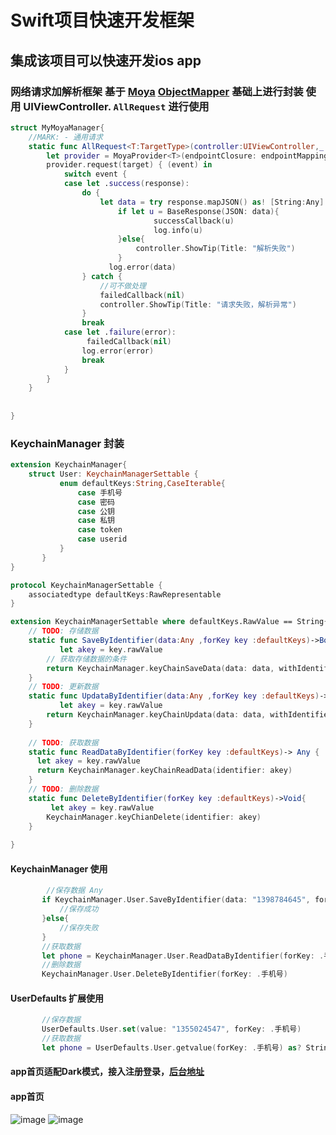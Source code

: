 # Swift项目快速开发框架

## 集成该项目可以快速开发ios  app

### 网络请求加解析框架 基于 [Moya](https://github.com/Moya/Moya) [ObjectMapper](https://github.com/tristanhimmelman/ObjectMapper) 基础上进行封装 使用  UIViewController.  ```AllRequest``` 进行使用
```swift
struct MyMoyaManager{
    //MARK: - 通用请求
    static func AllRequest<T:TargetType>(controller:UIViewController,_ target:T,success successCallback: @escaping (BaseResponse) -> Void,failed failedCallback: @escaping (BaseResponse?) -> Void ) {
        let provider = MoyaProvider<T>(endpointClosure: endpointMapping ,requestClosure: requestClosure, manager:moyaManager(), plugins:[RequestAlertPlugin(viewController: controller)])
        provider.request(target) { (event) in
            switch event {
            case let .success(response):
                do {
                    let data = try response.mapJSON() as! [String:Any]
                        if let u = BaseResponse(JSON: data){
                                successCallback(u)
                                log.info(u)
                        }else{
                            controller.ShowTip(Title: "解析失败")
                        }
                      log.error(data)
                } catch {
                    //可不做处理
                    failedCallback(nil)
                    controller.ShowTip(Title: "请求失败，解析异常")
                }
                break
            case let .failure(error):
                 failedCallback(nil)
                log.error(error)
                break
            }
        }
    }
  
    
}
```
### KeychainManager 封装

```swift
extension KeychainManager{
    struct User: KeychainManagerSettable {
           enum defaultKeys:String,CaseIterable{
               case 手机号
               case 密码
               case 公钥
               case 私钥
               case token
               case userid
           }
       }
}

protocol KeychainManagerSettable {
    associatedtype defaultKeys:RawRepresentable
}

extension KeychainManagerSettable where defaultKeys.RawValue == String{
    // TODO: 存储数据
    static func SaveByIdentifier(data:Any ,forKey key :defaultKeys)->Bool {
           let akey = key.rawValue
        // 获取存储数据的条件
        return KeychainManager.keyChainSaveData(data: data, withIdentifier: akey)
    }
    // TODO: 更新数据
    static func UpdataByIdentifier(data:Any ,forKey key :defaultKeys)->Bool {
           let akey = key.rawValue
        return KeychainManager.keyChainUpdata(data: data, withIdentifier: akey)
    }
    
    // TODO: 获取数据
    static func ReadDataByIdentifier(forKey key :defaultKeys)-> Any {
      let akey = key.rawValue
      return KeychainManager.keyChainReadData(identifier: akey)
    }
    // TODO: 删除数据
    static func DeleteByIdentifier(forKey key :defaultKeys)->Void{
         let akey = key.rawValue
        KeychainManager.keyChianDelete(identifier: akey)
    }
    
}

```
#### KeychainManager 使用
```swift
        //保存数据 Any
       if KeychainManager.User.SaveByIdentifier(data: "1398784645", forKey: .手机号) {
           //保存成功
       }else{
           //保存失败
       }
       //获取数据
       let phone = KeychainManager.User.ReadDataByIdentifier(forKey: .手机号) as? String
       //删除数据
       KeychainManager.User.DeleteByIdentifier(forKey: .手机号)
```
#### UserDefaults 扩展使用
```swift
       //保存数据
       UserDefaults.User.set(value: "1355024547", forKey: .手机号)
       //获取数据
       let phone = UserDefaults.User.getvalue(forKey: .手机号) as? String
```

#### app首页适配Dark模式，接入注册登录，[后台地址](https://github.com/wangbolocojoy/KotlinSpringBootBack)

#### app首页
![image](https://github.com/wangbolocojoy/swiftTemplate/tree/master/swiftTemplate/1590933433212.jpg)
![image](https://github.com/wangbolocojoy/swiftTemplate/tree/master/swiftTemplate/1590933458489.jpg)
